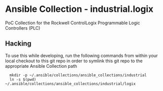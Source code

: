 # Ansible Collection - industrial.logix

PoC Collection for the Rockwell ControlLogix Programmable Logic Controllers (PLC)

## Hacking

To use this while developing, run the following commands from within your local checkout to this git repo in order to symlink this git repo to the appropriate Ansible Collection path

```shell
  mkdir -p ~/.ansible/collections/ansible_collections/industrial
  ln -s $(pwd) ~/.ansible/collections/ansible_collections/industrial/logix
```

